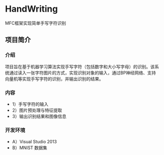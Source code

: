 # HandWriting
MFC框架实现简单手写字符识别

## 项目简介
### 介绍
项目旨在基于机器学习算法实现手写字符（包括数字和大小写字母）的识别。该系统通过读入一张字符图片的方式，实现识别对象的输入，通过BP神经网络、支持向量机等实现手写字符的识别，并输出识别的结果。
### 内容
* 1）手写字符的输入
* 2）图片预处理与特征提取
* 3）输出识别结果和图像信息

### 开发环境
* A）Visual Studio 2013
* B）MNIST 数据集
